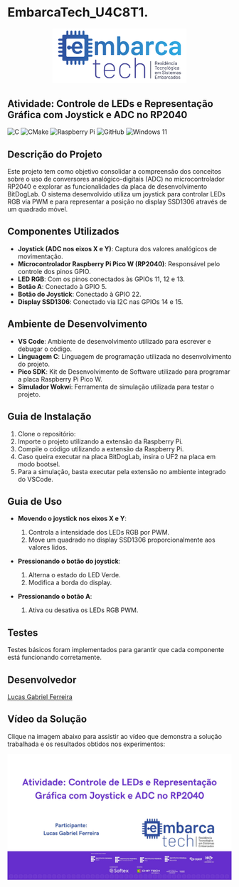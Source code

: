 # EmbarcaTech_U4C8T1.
<p align="center">
  <img src="Group 658.png" alt="EmbarcaTech" width="300">
</p>

## Atividade: Controle de LEDs e Representação Gráfica com Joystick e ADC no RP2040

![C](https://img.shields.io/badge/c-%2300599C.svg?style=for-the-badge&logo=c&logoColor=white)
![CMake](https://img.shields.io/badge/CMake-%23008FBA.svg?style=for-the-badge&logo=cmake&logoColor=white)
![Raspberry Pi](https://img.shields.io/badge/-Raspberry_Pi-C51A4A?style=for-the-badge&logo=Raspberry-Pi)
![GitHub](https://img.shields.io/badge/github-%23121011.svg?style=for-the-badge&logo=github&logoColor=white)
![Windows 11](https://img.shields.io/badge/Windows%2011-%230079d5.svg?style=for-the-badge&logo=Windows%2011&logoColor=white)

## Descrição do Projeto

Este projeto tem como objetivo consolidar a compreensão dos conceitos sobre o uso de conversores analógico-digitais (ADC) no microcontrolador RP2040 e explorar as funcionalidades da placa de desenvolvimento BitDogLab. O sistema desenvolvido utiliza um joystick para controlar LEDs RGB via PWM e para representar a posição no display SSD1306 através de um quadrado móvel.

## Componentes Utilizados

- **Joystick (ADC nos eixos X e Y)**: Captura dos valores analógicos de movimentação.
- **Microcontrolador Raspberry Pi Pico W (RP2040)**: Responsável pelo controle dos pinos GPIO.
- **LED RGB**: Com os pinos conectados às GPIOs 11, 12 e 13.
- **Botão A**: Conectado à GPIO 5.
- **Botão do Joystick**: Conectado à GPIO 22.
- **Display SSD1306**: Conectado via I2C nas GPIOs 14 e 15.

## Ambiente de Desenvolvimento

- **VS Code**: Ambiente de desenvolvimento utilizado para escrever e debugar o código.
- **Linguagem C**: Linguagem de programação utilizada no desenvolvimento do projeto.
- **Pico SDK**: Kit de Desenvolvimento de Software utilizado para programar a placa Raspberry Pi Pico W.
- **Simulador Wokwi**: Ferramenta de simulação utilizada para testar o projeto.

## Guia de Instalação

1. Clone o repositório:
2. Importe o projeto utilizando a extensão da Raspberry Pi.
3. Compile o código utilizando a extensão da Raspberry Pi.
4. Caso queira executar na placa BitDogLab, insira o UF2 na placa em modo bootsel.
5. Para a simulação, basta executar pela extensão no ambiente integrado do VSCode.

## Guia de Uso

- **Movendo o joystick nos eixos X e Y**:
  1. Controla a intensidade dos LEDs RGB por PWM.
  2. Move um quadrado no display SSD1306 proporcionalmente aos valores lidos.

- **Pressionando o botão do joystick**:
  1. Alterna o estado do LED Verde.
  2. Modifica a borda do display.

- **Pressionando o botão A**:
  1. Ativa ou desativa os LEDs RGB PWM.

## Testes

Testes básicos foram implementados para garantir que cada componente está funcionando corretamente. 

## Desenvolvedor

[Lucas Gabriel Ferreira](https://github.com/usuario-lider)

## Vídeo da Solução

Clique na imagem abaixo para assistir ao vídeo que demonstra a solução trabalhada e os resultados obtidos nos experimentos:

<p align="center">
  <a href="https://youtu.be/Tu76vTSnjSw">
    <img src="Video.jpg" alt="Vídeo demonstrativo" width="900">
  </a>
</p>


